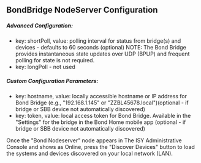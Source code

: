 ## BondBridge NodeServer Configuration
##### Advanced Configuration:
- key: shortPoll, value: polling interval for status from bridge(s) and devices - defaults to 60 seconds (optional)
NOTE: The Bond Bridge provides instantaneous state updates over UDP (BPUP) and frequent polling for state is not required.
- key: longPoll - not used

##### Custom Configuration Parameters:
- key: hostname, value: locally accessible hostname or IP address for Bond Bridge (e.g., "192.168.1.145" or "ZZBL45678.local")(optional - if bridge or SBB device not automatically discovered)
- key: token, value: local access token for Bond Bridge. Available in the "Settings" for the bridge in the Bond Home mobile app (optional - if bridge or SBB device not automatically discovered)

Once the "Bond Nodeserver" node appears in The ISY Administrative Console and shows as Online, press the "Discover Devices" button to load the systems and devices discovered on your local network (LAN).